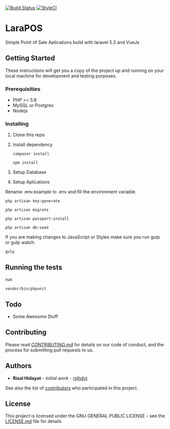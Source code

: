 [![Build Status](https://travis-ci.org/rslhdyt/larapos.svg?branch=master)](https://travis-ci.org/rslhdyt/larapos) 
[![StyleCI](https://styleci.io/repos/66663471/shield?branch=master)](https://styleci.io/repos/66663471)

# LaraPOS

Simple Point of Sale Aplications build with laravel 5.3 and VueJs

## Getting Started

These instructions will get you a copy of the project up and running on your local machine for development and testing purposes.

### Prerequisities

- PHP >= 5.6
- MySQL or Postgres
- Nodejs

### Installing

1. Clone this repo

2. Install dependency

   ```
   composer install

   npm install
   ```

3. Setup Database

4. Setup Aplications

Rename .env.example to .env and fill the environment variable.

```
php artisan key:generate
```

```
php artisan migrate
```

```
php artisan passport:install
```

```
php artisan db:seed
```

If you are making changes to JavaScript or Styles make sure you run gulp or gulp watch.

```
gulp
```

## Running the tests

run

```
vendor/bin/phpunit
```

## Todo

- Some Awesome Stuff

## Contributing

Please read [CONTRIBUTING.md](CONTRIBUTING.md) for details on our code of conduct, and the process for submitting pull requests to us.

## Authors

* **Risal Hidayat** - *Initial work* - [rslhdyt](https://github.com/rslhdyt)

See also the list of [contributors](https://github.com/your/project/contributors) who participated in this project.

## License

This project is licensed under the GNU GENERAL PUBLIC LICENSE - see the [LICENSE.md](LICENSE.md) file for details
